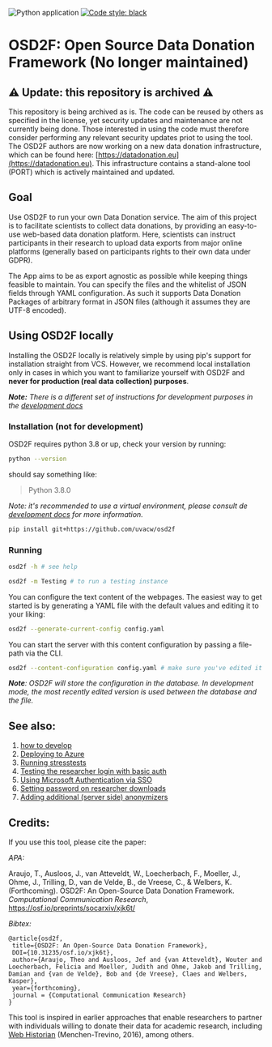 ![Python application](https://github.com/uvacw/osd2f/workflows/Python%20application/badge.svg?branch=main)
<a href="https://github.com/psf/black"><img alt="Code style: black" src="https://img.shields.io/badge/code%20style-black-000000.svg"></a>
# OSD2F: Open Source Data Donation Framework (No longer maintained)

## ⚠️ Update: this repository is archived ⚠️

This repository is being archived as is. The code can be reused by others as specified in the license, yet security updates and maintenance are not currently being done. Those interested in using the code must therefore consider performing any relevant security updates priot to using the tool. The OSD2F authors are now working on a new data donation infrastructure, which can be found here: [https://datadonation.eu](https://datadonation.eu). This infrastructure contains a stand-alone tool (PORT) which is actively maintained and updated.



## Goal

Use OSD2F to run your own Data Donation service. The aim of this project is to facilitate 
scientists to collect data donations, by providing an easy-to-use web-based data donation 
platform. Here, scientists can instruct participants in their research to upload data 
exports from major online platforms (generally based on participants rights to their own
data under GDPR).

The App aims to be as export agnostic as possible while keeping things feasible to maintain.
You can specify the files and the whitelist of JSON fields through YAML configuration. 
As such it supports Data Donation Packages of arbitrary format in JSON files (although it assumes they are UTF-8 encoded). 

## Using OSD2F locally

Installing the OSD2F locally is relatively simple by using pip's support for installation straight from 
VCS. However, we recommend local installation only in cases in which you want to familiarize yourself
with OSD2F and **never for production (real data collection) purposes**. 

***Note:** There is a different set of instructions for development purposes in the [development docs](docs/development.md)*

### Installation (not for development)

OSD2F requires python 3.8 or up, check your version by running:

```bash
python --version
```
should say something like:
> Python 3.8.0

*Note: it's recommended to use a virtual environment, please consult de [development docs](docs/development.md) for more information.*

```bash
pip install git+https://github.com/uvacw/osd2f
```

### Running

```bash
osd2f -h # see help
```

```bash
osd2f -m Testing # to run a testing instance
```

You can configure the text content of the webpages. The easiest way to get started
is by generating a YAML file with the default values and editing it to your liking:

```bash
osd2f --generate-current-config config.yaml
```

You can start the server with this content configuration by passing a file-path 
via the CLI. 

```bash
osd2f --content-configuration config.yaml # make sure you've edited it first
```

***Note**: OSD2F will store the configuration in the database. In development mode, the
most recently edited version is used between the database and the file.*

## See also:

1. [how to develop](docs/development.md)
2. [Deploying to Azure](docs/deploying_to_azure.md)
3. [Running stresstests](docs/stresstests.md)
4. [Testing the researcher login with basic auth](docs/basic_authentication.md)
5. [Using Microsoft Authentication via SSO](docs/microsoft_authentication.md)
6. [Setting password on researcher downloads](docs/protecting_downloads.md)
7. [Adding additional (server side) anonymizers](docs/adding_new_anonymizers.md)

## Credits:

If you use this tool, please cite the paper:

*APA:*

Araujo, T., Ausloos, J., van Atteveldt, W., Loecherbach, F., Moeller, J., Ohme, J., Trilling, D., van de Velde, B., de Vreese, C., & Welbers, K. (Forthcoming). OSD2F: An Open-Source Data Donation Framework. *Computational Communication Research*, https://osf.io/preprints/socarxiv/xjk6t/

*Bibtex:* 

```
@article{osd2f,
 title={OSD2F: An Open-Source Data Donation Framework},
 DOI={10.31235/osf.io/xjk6t},
 author={Araujo, Theo and Ausloos, Jef and {van Atteveldt}, Wouter and Loecherbach, Felicia and Moeller, Judith and Ohme, Jakob and Trilling, Damian and {van de Velde}, Bob and {de Vreese}, Claes and Welbers, Kasper},
 year={forthcoming},
 journal = {Computational Communication Research}
}
```


This tool is inspired in earlier approaches that enable researchers to partner with individuals willing to donate their data for academic research, including [Web Historian](https://github.com/erickaakcire/webhistorian) (Menchen-Trevino, 2016), among others.
